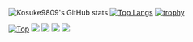 
![Kosuke9809's GitHub stats](https://github-readme-stats.vercel.app/api?username=kosuke9809&show_icons=true&theme=radical)
[![Top Langs](https://github-readme-stats.vercel.app/api/top-langs/?username=kosuke9809&layout=compact&theme=radical)](https://github.com/kosuke9809/github-readme-stats)
[![trophy](https://github-profile-trophy.vercel.app/?username=kosuke9809&theme=radical)](https://github.com/kosuke9809/github-profile-trophy)

[![Top](https://raw.githubusercontent.com/kosuke9809/github-profile-summary-cards-example/master/profile-summary-card-output/radical/0-profile-details.svg)](https://github.com/kosuke9809/github-profile-summary-cards)
[![](https://raw.githubusercontent.com/kosuke9809/github-profile-summary-cards-example/master/profile-summary-card-output/radical/1-repos-per-language.svg)](https://github.com/kosuke9809/github-profile-summary-cards) [![](https://raw.githubusercontent.com/kosuke9809/github-profile-summary-cards-example/master/profile-summary-card-output/radical/2-most-commit-language.svg)](https://github.com/kosuke9809/github-profile-summary-cards)
[![](https://raw.githubusercontent.com/kosuke9809/github-profile-summary-cards-example/master/profile-summary-card-output/radical/3-stats.svg)](https://github.com/kosuke9809/github-profile-summary-cards) [![](https://raw.githubusercontent.com/kosuke09809/github-profile-summary-cards-example/master/profile-summary-card-output/radical/4-productive-time.svg)](https://github.comkosuke9809/github-profile-summary-cards)

<!---
kosuke9809/kosuke9809 is a ✨ special ✨ repository because its `README.md` (this file) appears on your GitHub profile.
You can click the Preview link to take a look at your changes.
--->
